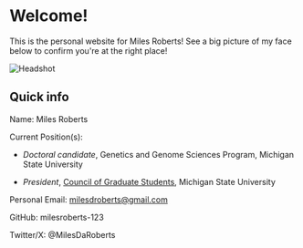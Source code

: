 # Welcome!

This is the personal website for Miles Roberts! See a big picture of my face below to confirm you're at the right place!

![Headshot](img/HeadShot_MilesRoberts_2022.jpg)

## Quick info

Name: Miles Roberts

Current Position(s): 

* *Doctoral candidate*, Genetics and Genome Sciences Program, Michigan State University

* *President*, [Council of Graduate Students](https://cogs.msu.edu/), Michigan State University

Personal Email: milesdroberts@gmail.com

GitHub: milesroberts-123

Twitter/X: @MilesDaRoberts


